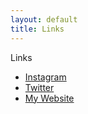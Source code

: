 ```yaml
---
layout: default
title: Links
---
```


<div class="glitch" data-text="Links">Links</div>


<div class="simple-list">
    <ul> 
        <li><a href="https://www.instagram.com/chiptunemacaroon/?hl=en">Instagram</a></li>
        <li><a href="https://twitter.com/chiptune_lagoon">Twitter</a></li>
        <li><a href="https://www.oliviabarone.com/">My Website</a></li>
    </ul>
</div>